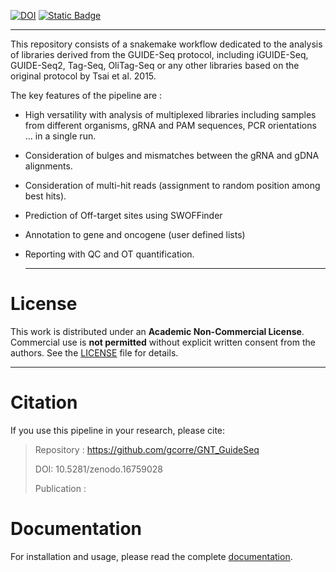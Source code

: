 [![DOI](https://zenodo.org/badge/DOI/10.5281/zenodo.16759028.svg)](https://doi.org/10.5281/zenodo.16759028) [![Static Badge](https://img.shields.io/badge/License-custom-blue?style=flat)](./LICENSE.md)

------------------------------------------------------------------------

This repository consists of a snakemake workflow dedicated to the analysis of libraries derived from the GUIDE-Seq protocol, including iGUIDE-Seq, GUIDE-Seq2, Tag-Seq, OliTag-Seq or any other libraries based on the original protocol by Tsai et al. 2015.

The key features of the pipeline are :

-   High versatility with analysis of multiplexed libraries including samples from different organisms, gRNA and PAM sequences, PCR orientations ... in a single run.

-   Consideration of bulges and mismatches between the gRNA and gDNA alignments.

-   Consideration of multi-hit reads (assignment to random position among best hits).

-   Prediction of Off-target sites using SWOFFinder

-   Annotation to gene and oncogene (user defined lists)

-   Reporting with QC and OT quantification.

    ------------------------------------------------------------------------

# License

This work is distributed under an **Academic Non-Commercial License**. Commercial use is **not permitted** without explicit written consent from the authors. See the [LICENSE](./LICENSE.md) file for details.

------------------------------------------------------------------------

# Citation

If you use this pipeline in your research, please cite:

> Repository : <https://github.com/gcorre/GNT_GuideSeq>
>
> DOI: 10.5281/zenodo.16759028
>
> Publication :

# Documentation

For installation and usage, please read the complete [documentation](https://html-preview.github.io/?url=https://github.com/gcorre/GNT_GuideSeq/blob/master/docs/documentation.html).
